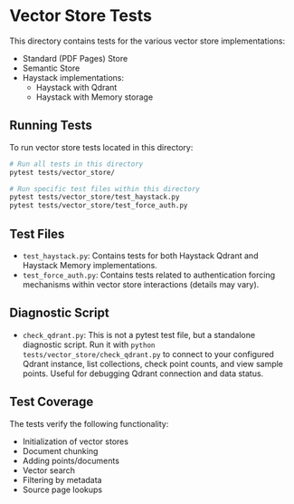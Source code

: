 # Vector Store Tests

This directory contains tests for the various vector store implementations:

- Standard (PDF Pages) Store
- Semantic Store 
- Haystack implementations:
  - Haystack with Qdrant
  - Haystack with Memory storage

## Running Tests

To run vector store tests located in this directory:

```bash
# Run all tests in this directory
pytest tests/vector_store/

# Run specific test files within this directory
pytest tests/vector_store/test_haystack.py
pytest tests/vector_store/test_force_auth.py
```

## Test Files

*   `test_haystack.py`: Contains tests for both Haystack Qdrant and Haystack Memory implementations.
*   `test_force_auth.py`: Contains tests related to authentication forcing mechanisms within vector store interactions (details may vary).

## Diagnostic Script

*   `check_qdrant.py`: This is not a pytest test file, but a standalone diagnostic script. Run it with `python tests/vector_store/check_qdrant.py` to connect to your configured Qdrant instance, list collections, check point counts, and view sample points. Useful for debugging Qdrant connection and data status.

## Test Coverage

The tests verify the following functionality:

- Initialization of vector stores
- Document chunking
- Adding points/documents
- Vector search
- Filtering by metadata
- Source page lookups 